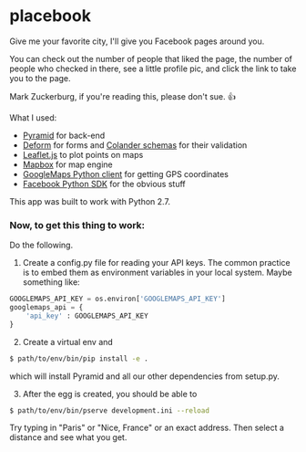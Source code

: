 # placebook

Give me your favorite city, I'll give you Facebook pages around you.

You can check out the number of people that liked the page, the number of people who checked in there, see a little profile pic, and click the link to take you to the page.

Mark Zuckerburg, if you're reading this, please don't sue. :+1:

What I used:
 * [Pyramid](http://www.pylonsproject.org/) for back-end
 * [Deform](http://docs.pylonsproject.org/projects/deform/en/latest/) for forms and [Colander schemas](http://docs.pylonsproject.org/projects/colander/en/latest/) for their validation
 * [Leaflet.js](http://leafletjs.com/) to plot points on maps
 * [Mapbox](https://www.mapbox.com/) for map engine
 * [GoogleMaps Python client](https://github.com/googlemaps/google-maps-services-python) for getting GPS coordinates
 * [Facebook Python SDK](https://github.com/mobolic/facebook-sdk) for the obvious stuff

This app was built to work with Python 2.7.

### Now, to get this thing to work:

Do the following.

1. Create a config.py file for reading your API keys. The common practice is to embed them as environment variables in your local system. Maybe something like: 
```python
GOOGLEMAPS_API_KEY = os.environ['GOOGLEMAPS_API_KEY']
googlemaps_api = {
    'api_key' : GOOGLEMAPS_API_KEY
}
```
2. Create a virtual env and
```sh
$ path/to/env/bin/pip install -e .
```
which will install Pyramid and all our other dependencies from setup.py.

3. After the egg is created, you should be able to 
```sh
$ path/to/env/bin/pserve development.ini --reload
```

Try typing in "Paris" or "Nice, France" or an exact address. Then select a distance and see what you get.
